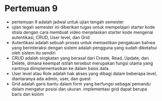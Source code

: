 # Pertemuan 9 #

- pertemuan 9 adalah jadwal untuk ujian tengah semester
- ujian tegah semester ini diberikan tugas untuk mempelajari starter kode stisla dengan cara membuat video menjelaskan starter kode mengenai autentikasi, CRUD, User level, dan Grid
- Autentikasi adalah   sebuah proses untuk memastikan pengakuan bahwa yang berinteraksi dengan sistem adalah pengguna yang sudah diketahui oleh sistem itu sendiri
- CRUD adalah singkatan yang berasal dari Create, Read, Update, dan Delete, dimana keempat istilah tersebut merupakan fungsi utama yang nantinya diimplementasikan ke dalam basis data.
- User level atau Role adalah hak akses yang dibagi dalam beberapa level, diantaranya ada admin, user, dan guest
- Grid adalah garis bantu dalam form yang berfungsi sebagai pemandu dalam mengatur posisi dan ukuran. implementasi grid dapat berupa baris dan kolom
